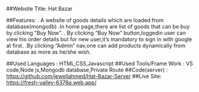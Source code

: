 ##Website Title: Hat Bazar

##Features:
. A website of goods details which are loaded from database(mongodb) 
.In home page,there are list of goods that can be buy by clicking “Buy Now”.
. By clicking “Buy Now” button,loggedin user can view his order details but for new user,it’s mandatory to sign in with google at first.
.By clicking “Admin” nav,one can add products dynamically from database as more as he/she wish.

##Used Languages : HTML,CSS,Javascript 
##Used Tools/Frame Work : VS code,Node js,Mongodb database,Private Route 
##Code(server) : https://github.com/jewellahmed/Hat-Bazar-Server
##Live Site: https://fresh-valley-6378a.web.app/
